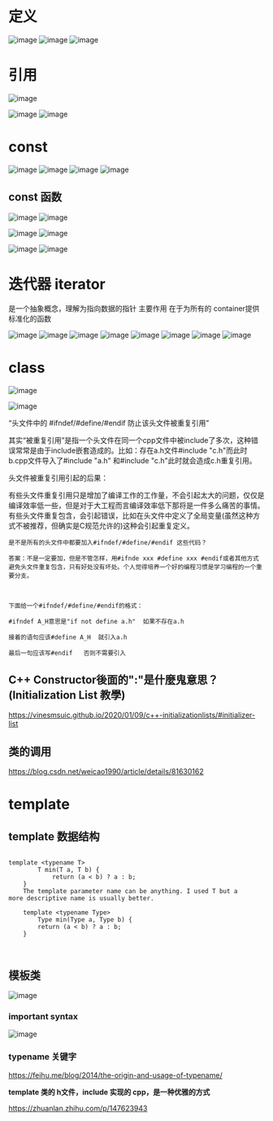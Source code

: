 # 定义
![image](https://user-images.githubusercontent.com/42630862/166891479-ed3b811e-27d5-47df-a506-6468e26d03ef.png)
![image](https://user-images.githubusercontent.com/42630862/166891499-698474a6-40ee-4d35-8f2a-5d8250c7b85e.png)
![image](https://user-images.githubusercontent.com/42630862/166893068-426f9514-15a2-4573-8f31-1bb02b7a7ecd.png)

# 引用
![image](https://user-images.githubusercontent.com/42630862/166898623-daeced22-7c20-452f-9415-4980575c536b.png)

![image](https://user-images.githubusercontent.com/42630862/166898514-9b39db11-ba4a-4660-8697-704d15b29c44.png)
![image](https://user-images.githubusercontent.com/42630862/166898546-124eb547-321c-40d5-87c3-adb3502b8cb5.png)

# const
![image](https://user-images.githubusercontent.com/42630862/166900441-1df6cf57-cc08-4af5-97f5-2944cc615117.png)
![image](https://user-images.githubusercontent.com/42630862/166900546-bf93dce6-27e5-4dc4-a758-1712004444f6.png)
![image](https://user-images.githubusercontent.com/42630862/166900734-991ed09d-5e72-4062-b1fe-f5224f574482.png)
![image](https://user-images.githubusercontent.com/42630862/166900755-05ccedd1-1c0e-4e04-a284-2ce5356d730e.png)

## const 函数
![image](https://user-images.githubusercontent.com/42630862/167447762-a67e1a46-2d6e-4aa0-a86c-00c97fc100c4.png)
![image](https://user-images.githubusercontent.com/42630862/167899644-e7278885-c100-4b19-9a89-a912087bfd54.png)

![image](https://user-images.githubusercontent.com/42630862/167899680-f2202bf5-c127-4b0b-bbe6-fdedf5050343.png)
![image](https://user-images.githubusercontent.com/42630862/167900046-9722a06b-d9e1-490a-9a50-33b677e1e6a4.png)

![image](https://user-images.githubusercontent.com/42630862/167901279-c812f447-5f02-43d1-8abf-0508a079f61f.png)
![image](https://user-images.githubusercontent.com/42630862/167901532-d03f9e6d-8f34-4e8f-83a8-c7f21fd911da.png)


# 迭代器 iterator
是一个抽象概念，理解为指向数据的指针
主要作用 在于为所有的 container提供标准化的函数 

![image](https://user-images.githubusercontent.com/42630862/167169570-901b75f7-394f-4966-8e99-1dd13e67189c.png)
![image](https://user-images.githubusercontent.com/42630862/167300418-1c674c39-4146-44e9-934a-c8f59619e220.png)
![image](https://user-images.githubusercontent.com/42630862/167300980-4a92c3f7-ca9b-4f8d-9be8-0822842bf1cf.png)
![image](https://user-images.githubusercontent.com/42630862/167301253-fd2a4bd0-2c53-4663-8649-bd4c0526bdef.png)
![image](https://user-images.githubusercontent.com/42630862/167301363-8f386661-88c0-4c1e-967e-377812de78eb.png)
![image](https://user-images.githubusercontent.com/42630862/167301389-8e9580b7-3999-4f61-ae76-40d82edc6a96.png)
![image](https://user-images.githubusercontent.com/42630862/167301423-877096b9-7c52-4837-b8f1-6184f750d7ea.png)
![image](https://user-images.githubusercontent.com/42630862/167301453-d357754e-6f29-4f8a-becd-8cf9e52666a2.png)

# class
![image](https://user-images.githubusercontent.com/42630862/167444688-334ac0dc-204d-4eb1-9f3a-524f8510396b.png)

![image](https://user-images.githubusercontent.com/42630862/167444644-be641b64-5982-47d1-8292-e93bf61a1e33.png)

“头文件中的 #ifndef/#define/#endif 防止该头文件被重复引用”

其实“被重复引用”是指一个头文件在同一个cpp文件中被include了多次，这种错误常常是由于include嵌套造成的。比如：存在a.h文件#include "c.h"而此时b.cpp文件导入了#include "a.h" 和#include "c.h"此时就会造成c.h重复引用。



头文件被重复引用引起的后果：

有些头文件重复引用只是增加了编译工作的工作量，不会引起太大的问题，仅仅是编译效率低一些，但是对于大工程而言编译效率低下那将是一件多么痛苦的事情。
有些头文件重复包含，会引起错误，比如在头文件中定义了全局变量(虽然这种方式不被推荐，但确实是C规范允许的)这种会引起重复定义。



    是不是所有的头文件中都要加入#ifndef/#define/#endif 这些代码？

    答案：不是一定要加，但是不管怎样，用#ifnde xxx #define xxx #endif或者其他方式避免头文件重复包含，只有好处没有坏处。个人觉得培养一个好的编程习惯是学习编程的一个重要分支。



    下面给一个#ifndef/#define/#endif的格式：

    #ifndef A_H意思是"if not define a.h"  如果不存在a.h

    接着的语句应该#define A_H  就引入a.h

    最后一句应该写#endif   否则不需要引入
    
    



## C++ Constructor後面的":"是什麼鬼意思？ (Initialization List 教學)
https://vinesmsuic.github.io/2020/01/09/c++-initializationlists/#initializer-list

## 类的调用

https://blog.csdn.net/weicao1990/article/details/81630162
# template 
## template 数据结构

```     

template <typename T>
        T min(T a, T b) {
            return (a < b) ? a : b;
    }
    The template parameter name can be anything. I used T but a
more descriptive name is usually better.

    template <typename Type>
        Type min(Type a, Type b) {
        return (a < b) ? a : b;
    }

    
```


## 模板类

![image](https://user-images.githubusercontent.com/42630862/167884788-afcb5661-06a8-44ed-b628-e7d7acbc9f44.png)

### important syntax
![image](https://user-images.githubusercontent.com/42630862/167888292-ba5f6ca8-3647-4c9c-b93a-0a2b35931237.png)

### typename 关键字
https://feihu.me/blog/2014/the-origin-and-usage-of-typename/

**template 类的 h文件，include 实现的 cpp，是一种优雅的方式**

https://zhuanlan.zhihu.com/p/147623943



